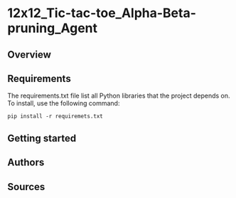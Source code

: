 # 12x12_Tic-tac-toe_Alpha-Beta-pruning_Agent
## Overview

## Requirements
The requirements.txt file list all Python libraries that the project depends on.  
To install, use the following command:

```
pip install -r requiremets.txt
```

## Getting started


## Authors

## Sources